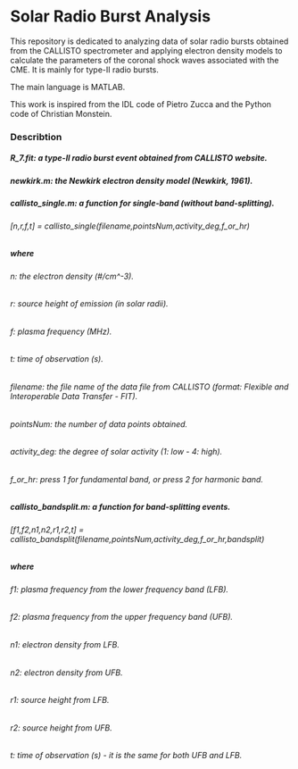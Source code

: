 # Solar Radio Burst Analysis 
This repository is dedicated to analyzing data of solar radio bursts obtained from the CALLISTO spectrometer and applying electron density models to calculate the parameters of the coronal shock waves associated with the CME. It is mainly for type-II radio bursts. 


The main language is MATLAB. 

This work is inspired from the IDL code of Pietro Zucca and the Python code of Christian Monstein. 

### Describtion 
##### R_7.fit: a type-II radio burst event obtained from CALLISTO website. 
##### newkirk.m: the Newkirk electron density model (Newkirk, 1961). 
##### callisto_single.m: a function for single-band (without band-splitting). 
###### [n,r,f,t] = callisto_single(filename,pointsNum,activity_deg,f_or_hr) 
##### where 
###### n: the electron density (#/cm^-3). 
###### r: source height of emission (in solar radii). 
###### f: plasma frequency (MHz). 
###### t: time of observation (s). 
###### filename: the file name of the data file from CALLISTO (format: Flexible and Interoperable Data Transfer - FIT). 
###### pointsNum: the number of data points obtained. 
###### activity_deg: the degree of solar activity (1: low - 4: high). 
###### f_or_hr: press 1 for fundamental band, or press 2 for harmonic band. 
##### callisto_bandsplit.m: a function for band-splitting events. 
###### [f1,f2,n1,n2,r1,r2,t] = callisto_bandsplit(filename,pointsNum,activity_deg,f_or_hr,bandsplit) 
##### where 
###### f1: plasma frequency from the lower frequency band (LFB). 
###### f2: plasma frequency from the upper frequency band (UFB). 
###### n1: electron density from LFB. 
###### n2: electron density from UFB. 
###### r1: source height from LFB. 
###### r2: source height from UFB. 
###### t: time of observation (s) - it is the same for both UFB and LFB. 
